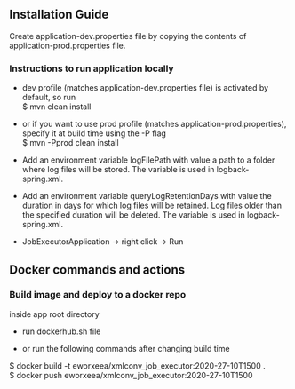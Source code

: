 ## Installation Guide 
Create application-dev.properties file by copying the contents of application-prod.properties file. 

### Instructions to run application locally
- dev profile (matches application-dev.properties file) is activated by default, so run <br>
$ mvn clean install

- or if you want to use prod profile (matches application-prod.properties), specify it at build time using the -P flag <br>
$ mvn -Pprod clean install

- Add an environment variable logFilePath with value a path to a folder where log files will be stored. The variable is used in logback-spring.xml.

- Add an environment variable queryLogRetentionDays with value the duration in days for which log files will be retained. Log files older than the specified duration will be deleted. The variable is used in logback-spring.xml.

- JobExecutorApplication -> right click -> Run

## Docker commands and actions
### Build image and deploy to a docker repo 
inside app root directory 

- run dockerhub.sh file

- or run the following commands after changing build time

$ docker build -t eworxeea/xmlconv_job_executor:2020-27-10T1500 .  <br>
$ docker push eworxeea/xmlconv_job_executor:2020-27-10T1500   

